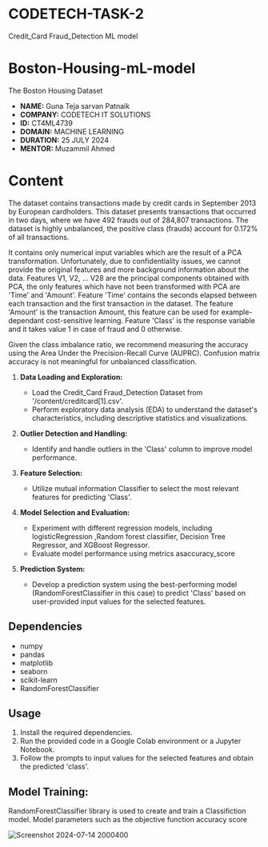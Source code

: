 # CODETECH-TASK-2
Credit_Card Fraud_Detection ML model
# Boston-Housing-mL-model
The Boston Housing Dataset
* **NAME:** Guna Teja sarvan Patnaik
* **COMPANY:** CODETECH IT SOLUTIONS
* **ID:** CT4ML4739
* **DOMAIN:** MACHINE LEARNING
* **DURATION:** 25 JULY 2024
* **MENTOR:** Muzammil Ahmed

# Content
The dataset contains transactions made by credit cards in September 2013 by European cardholders.
This dataset presents transactions that occurred in two days, where we have 492 frauds out of 284,807 transactions. The dataset is highly unbalanced, the positive class (frauds) account for 0.172% of all transactions.

It contains only numerical input variables which are the result of a PCA transformation. Unfortunately, due to confidentiality issues, we cannot provide the original features and more background information about the data. Features V1, V2, … V28 are the principal components obtained with PCA, the only features which have not been transformed with PCA are 'Time' and 'Amount'. Feature 'Time' contains the seconds elapsed between each transaction and the first transaction in the dataset. The feature 'Amount' is the transaction Amount, this feature can be used for example-dependant cost-sensitive learning. Feature 'Class' is the response variable and it takes value 1 in case of fraud and 0 otherwise.

Given the class imbalance ratio, we recommend measuring the accuracy using the Area Under the Precision-Recall Curve (AUPRC). Confusion matrix accuracy is not meaningful for unbalanced classification.

1. **Data Loading and Exploration:**
   - Load the Credit_Card Fraud_Detection Dataset from '/content/creditcard[1].csv'.
   - Perform exploratory data analysis (EDA) to understand the dataset's characteristics, including descriptive statistics and visualizations.

2. **Outlier Detection and Handling:**
   - Identify and handle outliers in the 'Class' column to improve model performance.

3. **Feature Selection:**
   - Utilize mutual information Classifier to select the most relevant features for predicting 'Class'.

4. **Model Selection and Evaluation:**
   - Experiment with different regression models, including logisticRegression ,Random forest classifier, Decision Tree Regressor, and XGBoost Regressor.
   - Evaluate model performance using metrics  asaccuracy_score

5. **Prediction System:**
   - Develop a prediction system using the best-performing model (RandomForestClassifier in this case) to predict 'Class' based on user-provided input values for the selected features.

## Dependencies

- numpy
- pandas
- matplotlib
- seaborn
- scikit-learn
- RandomForestClassifier

## Usage

1. Install the required dependencies.
2. Run the provided code in a Google Colab environment or a Jupyter Notebook.
3. Follow the prompts to input values for the selected features and obtain the predicted 'class'.

## Model Training:

RandomForestClassifier library is used to create and train a Classifiction model.
Model parameters such as the objective function  accuracy score

![Screenshot 2024-07-14 2000400](https://github.com/user-attachments/assets/bd5cb935-cfc3-48d0-b0ba-cda34d063712)
